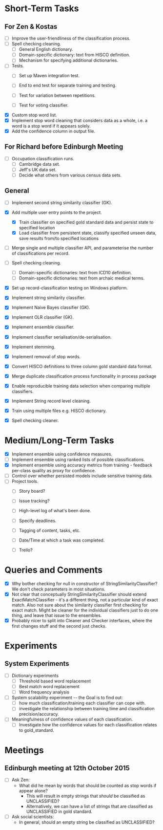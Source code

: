  
# Short-Term Tasks
 
## For Zen & Kostas

- [ ] Improve the user-friendliness of the classification process.
- [ ] Spell checking cleaning.
   - [ ] General English dictionary.
   - [ ] Domain-specific dictionary: text from HISCO definition.
   - [ ] Mechanism for specifying additional dictionaries.

- [ ] Tests.
   - [ ] Set up Maven integration test.
   - [ ] End to end test for separate training and testing.
   - [ ] Test for variation between repetitions.
   - [ ] Test for voting classifier.
   

- [x] Custom stop word list.
- [x] Implement stop word cleaning that considers data as a whole, i.e. a word is a stop word if it appears solely.
- [x] Add the confidence column in output file.

## For Richard before Edinburgh Meeting

- [ ] Occupation classification runs.
   - [ ] Cambridge data set.
   - [ ] Jeff's UK data set.
   - [ ] Decide what others from various census data sets.

## General

- [ ] Implement second string similarity classifier (GK).
- [x] Add multiple user entry points to the project.
   - [x] Train classifier on specified gold standard data and persist state to specified location
   - [x] Load classifier from persistent state, classify specified unseen data, save results from/to specified locations
- [ ] Merge single and multiple classifier API, and parameterise the number of classifications per record.
- [ ] Spell checking cleaning.
   - [ ] Domain-specific dictionaries: text from ICD10 definition.
   - [ ] Domain-specific dictionaries: text from archaic medical terms.

- [x] Set up record-classification testing on Windows platform.
- [x] Implement string similarity classifier.
- [x] Implement Naive Bayes classifier (GK).
- [x] Implement OLR classifier (GK).
- [x] Implement ensemble classifier.
- [x] Implement classifier serialisation/de-serialisation.
- [x] Implement stemming.
- [x] Implement removal of stop words.
- [x] Convert HISCO definitions to three column gold standard data format.
- [x] Merge duplicate classification process functionality in process package
- [x] Enable reproducible training data selection when comparing multiple classifiers.
- [x] Implement String record level cleaning.
- [x] Train using multiple files e.g. HISCO dictionary.
- [x] Spell checking cleaner.


# Medium/Long-Term Tasks

- [x] Implement ensemble using confidence measures.
- [ ] Implement ensemble using ranked lists of possible classifications.
- [x] Implement ensemble using accuracy metrics from training - feedback per-class quality as proxy for confidence.
- [ ] Control over whether persisted models include sensitive training data.
- [ ] Project tools.
   - [ ] Story board?
   - [ ] Issue tracking?
   - [ ] High-level log of what's been done.
   - [ ] Specify deadlines.
   - [ ] Tagging of content, tasks, etc.
   - [ ] Date/Time at which a task was completed.
   - [ ] Trello?


# Queries and Comments

- [x] Why bother checking for null in constructor of StringSimilarityClassifier? We don't check parameters in most situations.
- [x] Not clear that conceptually StringSimilarityClassifier should extend ExactMatchClassifier - it's a different thing, not a particular kind of exact match. Also not sure about the similarity classifier first checking for exact match. Might be cleaner for the individual classifiers just to do one thing, and leave that issue to the ensembles.
- [x] Probably nicer to split into Cleaner and Checker interfaces, where the first changes stuff and the second just checks.

# Experiments

## System Experiments

- [ ] Dictionary experiments
   - [ ] Threshold based word replacement
   - [ ] Best match word replacement
   - [ ] Word frequency analysis

- [ ] System scalability experiment -- the Goal is to find out:
   - [ ] how much classification/training each classifier can cope with.
   - [ ] investigate the relationship between training time and classification precision/accuracy.

- [ ] Meaningfulness of confidence values of each classification.
   - [ ] Investigate how the confidence values for each classification relates to gold_standard.

# Meetings

## Edinburgh meeting at 12th October 2015

- [ ] Ask Zen:
   - What did he mean by words that should be counted as stop words if appear alone?
      - This will result in empty strings that *should* be classified as UNCLASSIFIED?
      - Alternatively, we can have a list of strings that are classified as UNCLASSIFIED in gold standard.
- [ ] Ask social scientists: 
   - In general, should an empty string be classified as UNCLASSIFIED?

